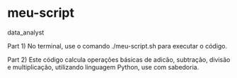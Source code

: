 # meu-script
data_analyst


Part 1) No terminal, use o comando ./meu-script.sh para executar o código.

Part 2) Este código calcula operações básicas de adicão, subtração, divisão e multiplicação, utilizando linguagem Python, use com sabedoria.
